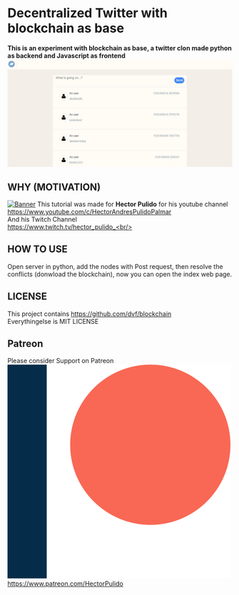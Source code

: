 # Decentralized Twitter with blockchain as base

<b>This is an experiment with blockchain as base, a twitter clon made python as backend and Javascript as frontend</b>
![Example](/Images/ExampleImage.png) <br/>

## WHY (MOTIVATION)
[![Banner](http://img.youtube.com/vi/7HJLfxozKWw/0.jpg)](http://www.youtube.com/watch?v=7HJLfxozKWw)
This tutorial was made for <b>Hector Pulido</b> for his youtube channel <br/>
https://www.youtube.com/c/HectorAndresPulidoPalmar <br/>
And his Twitch Channel<br/>
https://www.twitch.tv/hector_pulido_<br/>

## HOW TO USE
Open server in python, add the nodes with Post request, then resolve the conflicts (donwload the blockchain), now you can open the index web page.

## LICENSE
This project contains https://github.com/dvf/blockchain <br/>
Everythingelse is MIT LICENSE

## Patreon
Please consider Support on Patreon<br/>
![Please consider support on patreon](/Images/Patreon.png)<br/>
https://www.patreon.com/HectorPulido